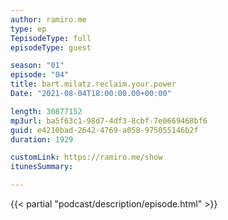 ```yaml
---
author: ramiro.me
type: ep
TepisodeType: full
episodeType: guest

season: "01"
episode: "04"
title: bart.milatz.reclaim.your.power
Date: "2021-08-04T18:00:00.00+00:00"

length: 30877152
mp3url: ba5f63c1-98d7-4df3-8cbf-7e0669468bf6
guid: e4210bad-2642-4769-a058-975055146b2f
duration: 1929

customLink: https://ramiro.me/show
itunesSummary: 

---
```

{{< partial "podcast/description/episode.html" >}}
